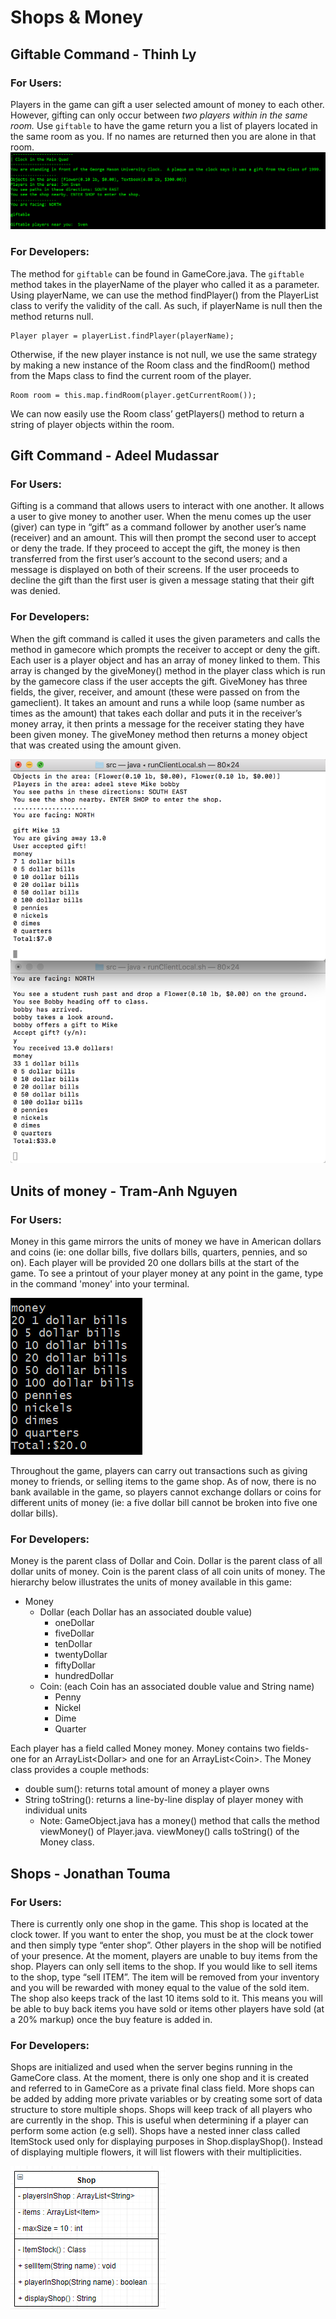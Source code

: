 ﻿# Shops & Money

##  Giftable Command - Thinh Ly

### For Users:

Players in the game can gift a user selected amount of money to each other. However, gifting can only occur between *two players within in the same room.* Use `giftable` to have the game return you a list of players located in the same room as you. If no names are returned then you are alone in that room.
![](tly8_giftable.png) 

### For Developers:

The method for `giftable` can be found in GameCore.java. The `giftable` method takes in the playerName of the player who called it as a parameter. Using playerName, we can use the method findPlayer() from the PlayerList class to verify the validity of the call. As such, if playerName is null then the method returns null. 
```
Player player = playerList.findPlayer(playerName);
```
Otherwise, if the new player instance is not null, we use the same strategy by making a new instance of the Room class and the findRoom() method from the Maps class to find the current room of the player.
```
Room room = this.map.findRoom(player.getCurrentRoom());
```
We can now easily use the Room class’ getPlayers() method to return a string of player objects within the room. 


## Gift Command - Adeel Mudassar

### For Users:

Gifting is a command that allows users to interact with one another. It allows a user to give money to another user. When the menu comes up the user (giver) can type in “gift” as a command follower by another user’s name (receiver) and an amount. This will then prompt the second user to accept or deny the trade. If they proceed to accept the gift, the money is then transferred from the first user’s account to the second users; and a message is displayed on both of their screens. If the user proceeds to decline the gift than the first user is given a message stating that their gift was denied. 

### For Developers:

When the gift command is called it uses the given parameters and calls the method in gamecore which prompts the receiver to accept or deny the gift. Each user is a player object and has an array of money linked to them. This array is changed by the giveMoney() method in the player class which is run by the gamecore class if the user accepts the gift. GiveMoney has three fields, the giver, receiver, and amount (these were passed on from the gameclient). It takes an amount and runs a while loop (same number as times as the amount) that takes each dollar and puts it in the receiver’s money array, it then prints a message for the receiver stating they have been given money. The giveMoney method then returns a money object that was created using the amount given. 

![](adeel.png)

## Units of money - Tram-Anh Nguyen

### For Users: 
Money in this game mirrors the units of money we have in American dollars and coins (ie: one dollar bills, five dollars bills, quarters, pennies, and so on). Each player will be provided 20 one dollars bills at the start of the game. To see a printout of your player money at any point in the game, type in the command 'money' into your terminal. 

![](tascreen.PNG)

Throughout the game, players can carry out transactions such as giving money to friends, or selling items to the game shop. As of now, there is no bank available in the game, so players cannot exchange dollars or coins for different units of money (ie: a five dollar bill cannot be broken into five one dollar bills). 
### For Developers: 
Money is the parent class of Dollar and Coin. Dollar is the parent class of all dollar units of money. Coin is the parent class of all coin units of money. The hierarchy below illustrates the units of money available in this game: 

 - Money 
	 - Dollar (each Dollar has an associated double value) 
		 - oneDollar
		 - fiveDollar 
		 - tenDollar 
		 - twentyDollar 
		 - fiftyDollar 
		 - hundredDollar
	 - Coin: (each Coin has an associated double value and String name)
		 - Penny
		 - Nickel
		 - Dime
		 - Quarter

Each player has a field called Money money. Money contains two fields- one for an ArrayList\<Dollar\> and one for an ArrayList\<Coin\>. The Money class provides a couple methods: 
- double sum(): returns total amount of money a player owns
- String toString(): returns a line-by-line display of player money with individual units 
	- Note: GameObject.java has a money() method that calls the method viewMoney() of Player.java. viewMoney() calls toString() of the Money class. 

## Shops - Jonathan Touma

### For Users:

There is currently only one shop in the game. This shop is located at the clock tower. If you want to enter the shop, you must be at the clock tower and then simply type “enter shop”. Other players in the shop will be notified of your presence. At the moment, players are unable to buy items from the shop. Players can only sell items to the shop. If you would like to sell items to the shop, type “sell ITEM”. The item will be removed from your inventory and you will be rewarded with money equal to the value of the sold item. The shop also keeps track of the last 10 items sold to it. This means you will be able to buy back items you have sold or items other players have sold (at a 20% markup) once the buy feature is added in.

### For Developers:

Shops are initialized and used when the server begins running in the GameCore class. At the moment, there is only one shop and it is created and referred to in GameCore as a private final class field. More shops can be added by adding more private variables or by creating some sort of data structure to store multiple shops. Shops will keep track of all players who are currently in the shop. This is useful when determining if a player can perform some action (e.g sell). Shops have a nested inner class called ItemStock used only for displaying purposes in Shop.displayShop(). Instead of displaying multiple flowers, it will list flowers with their multiplicities. 

![](jonathan.PNG) 

